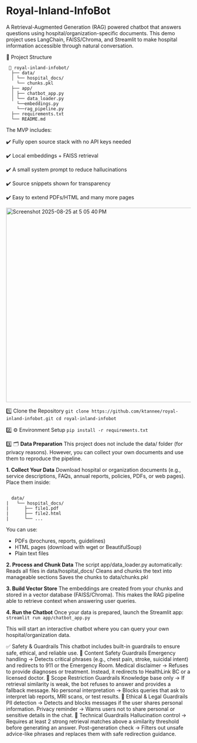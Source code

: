 # Royal-Inland-InfoBot
A Retrieval-Augmented Generation (RAG) powered chatbot that answers questions using hospital/organization-specific documents.
This demo project uses LangChain, FAISS/Chroma, and Streamlit to make hospital information accessible through natural conversation.

📂 Project Structure
<pre lang="text"><code> 📁 royal-inland-infobot/ 
  ├── data/ 
  │ └── hospital_docs/ 
    └── chunks.pkl 
  ├── app/ 
  │ ├── chatbot_app.py 
  │ └── data_loader.py 
    └──embeddings.py 
    └──rag_pipeline.py 
  ├── requirements.txt 
  └── README.md </code></pre>


The MVP includes:

✔️ Fully open source stack with no API keys needed

✔️ Local embeddings + FAISS retrieval

✔️ A small system prompt to reduce hallucinations

✔️ Source snippets shown for transparency

✔️ Easy to extend PDFs/HTML and many more pages


<img width="1006" height="531" alt="Screenshot 2025-08-25 at 5 05 40 PM" src="https://github.com/user-attachments/assets/33f09927-7f27-466a-82e1-0ba111a74e1e" />

1️⃣ Clone the Repository
`git clone https://github.com/ktannee/royal-inland-infobot.git
cd royal-inland-infobot`

2️⃣ ⚙️ Environment Setup
`pip install -r requirements.txt`

3️⃣ 🗂️ **Data Preparation**
This project does not include the data/ folder (for privacy reasons).
However, you can collect your own documents and use them to reproduce the pipeline.

**1. Collect Your Data**
Download hospital or organization documents (e.g., service descriptions, FAQs, annual reports, policies, PDFs, or web pages).
Place them inside:


<pre lang="text"><code>
  data/
|   └── hospital_docs/
|      ├── file1.pdf
|      ├── file2.html
|      └── ... </code></pre>

You can use:
- PDFs (brochures, reports, guidelines)
- HTML pages (download with wget or BeautifulSoup)
- Plain text files

**2. Process and Chunk Data**
The script app/data_loader.py automatically:
Reads all files in data/hospital_docs/
Cleans and chunks the text into manageable sections
Saves the chunks to data/chunks.pkl

**3. Build Vector Store**
The embeddings are created from your chunks and stored in a vector database (FAISS/Chroma).
This makes the RAG pipeline able to retrieve context when answering user queries.

**4. Run the Chatbot**
Once your data is prepared, launch the Streamlit app:
`streamlit run app/chatbot_app.py`

This will start an interactive chatbot where you can query your own hospital/organization data.

✅ Safety & Guardrails
This chatbot includes built-in guardrails to ensure safe, ethical, and reliable use.
🔹 Content Safety Guardrails
Emergency handling → Detects critical phrases (e.g., chest pain, stroke, suicidal intent) and redirects to 911 or the Emergency Room.
Medical disclaimer → Refuses to provide diagnoses or treatment. Instead, it redirects to HealthLink BC or a licensed doctor.
🔹 Scope Restriction Guardrails
Knowledge base only → If retrieval similarity is weak, the bot refuses to answer and provides a fallback message.
No personal interpretation → Blocks queries that ask to interpret lab reports, MRI scans, or test results.
🔹 Ethical & Legal Guardrails
PII detection → Detects and blocks messages if the user shares personal information.
Privacy reminder → Warns users not to share personal or sensitive details in the chat.
🔹 Technical Guardrails
Hallucination control → Requires at least 2 strong retrieval matches above a similarity threshold before generating an answer.
Post-generation check → Filters out unsafe advice-like phrases and replaces them with safe redirection guidance.


